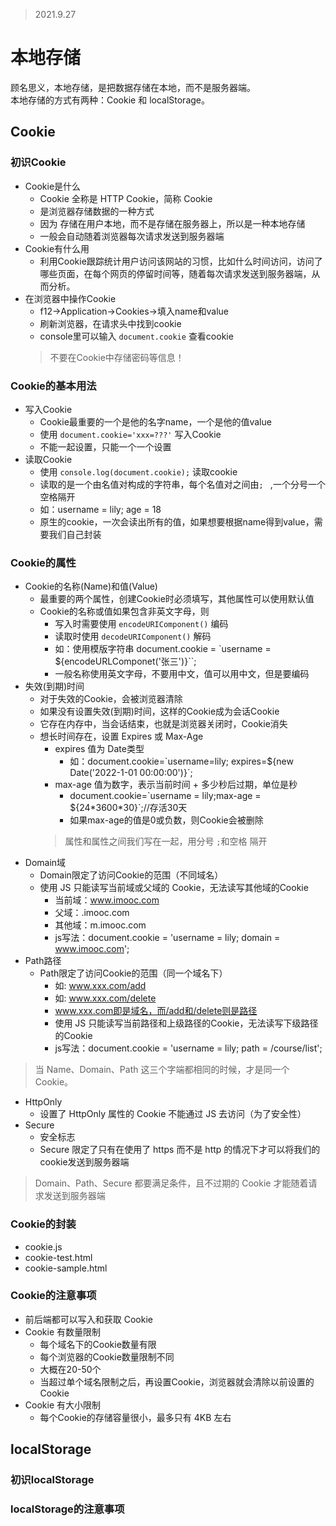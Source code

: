>2021.9.27

# 本地存储

顾名思义，本地存储，是把数据存储在本地，而不是服务器端。  
本地存储的方式有两种：Cookie 和 localStorage。

##  Cookie

### 初识Cookie

- Cookie是什么
  - Cookie 全称是 HTTP Cookie，简称 Cookie
  - 是浏览器存储数据的一种方式
  - 因为  存储在用户本地，而不是存储在服务器上，所以是一种本地存储
  - 一般会自动随着浏览器每次请求发送到服务器端
- Cookie有什么用
  - 利用Cookie跟踪统计用户访问该网站的习惯，比如什么时间访问，访问了哪些页面，在每个网页的停留时间等，随着每次请求发送到服务器端，从而分析。
- 在浏览器中操作Cookie
  - f12->Application->Cookies->填入name和value
  - 刷新浏览器，在请求头中找到cookie
  - console里可以输入 `document.cookie` 查看cookie
  >不要在Cookie中存储密码等信息！

### Cookie的基本用法

- 写入Cookie
  - Cookie最重要的一个是他的名字name，一个是他的值value
  - 使用 `document.cookie='xxx=???'` 写入Cookie
  - 不能一起设置，只能一个一个设置
- 读取Cookie
  - 使用 `console.log(document.cookie);` 读取cookie
  - 读取的是一个由名值对构成的字符串，每个名值对之间由`; ` ,一个分号一个空格隔开
  - 如：username = lily; age = 18
  - 原生的cookie，一次会读出所有的值，如果想要根据name得到value，需要我们自己封装

### Cookie的属性

- Cookie的名称(Name)和值(Value)
  - 最重要的两个属性，创建Cookie时必须填写，其他属性可以使用默认值
  - Cookie的名称或值如果包含非英文字母，则
    - 写入时需要使用 `encodeURIComponent()` 编码
    - 读取时使用 `decodeURIComponent()` 解码
    - 如：使用模版字符串 document.cookie = \`username = ${encodeURLComponet('张三')}``;
    - 一般名称使用英文字母，不要用中文，值可以用中文，但是要编码
- 失效(到期)时间 
  -  对于失效的Cookie，会被浏览器清除
  -  如果没有设置失效(到期)时间，这样的Cookie成为会话Cookie
  -  它存在内存中，当会话结束，也就是浏览器关闭时，Cookie消失
  -  想长时间存在，设置 Expires 或 Max-Age
     -  expires 值为 Date类型
        -  如：document.cookie=\`username=lily; expires=${new Date('2022-1-01 00:00:00')}`;
     - max-age 值为数字，表示当前时间 + 多少秒后过期，单位是秒
       - document.cookie=\`username = lily;max-age = ${24\*3600*30}`;//存活30天 
       - 如果max-age的值是0或负数，则Cookie会被删除
     > 属性和属性之间我们写在一起，用分号 `;`和空格 隔开
- Domain域 
  - Domain限定了访问Cookie的范围（不同域名）
  - 使用 JS 只能读写当前域或父域的 Cookie，无法读写其他域的Cookie
    - 当前域：www.imooc.com 
    - 父域：.imooc.com
    - 其他域：m.imooc.com
    - js写法：document.cookie = 'username = lily; domain = www.imooc.com';
- Path路径
  - Path限定了访问Cookie的范围（同一个域名下）
    - 如: www.xxx.com/add
    - 如: www.xxx.com/delete
    - www.xxx.com即是域名，而/add和/delete则是路径
    - 使用 JS 只能读写当前路径和上级路径的Cookie，无法读写下级路径的Cookie
    - js写法：document.cookie = 'username = lily; path = /course/list';

> 当 Name、Domain、Path 这三个字端都相同的时候，才是同一个Cookie。

- HttpOnly
  - 设置了 HttpOnly 属性的 Cookie 不能通过 JS 去访问（为了安全性）
- Secure 
  - 安全标志
  - Secure 限定了只有在使用了 https 而不是 http 的情况下才可以将我们的cookie发送到服务器端

> Domain、Path、Secure 都要满足条件，且不过期的 Cookie 才能随着请求发送到服务器端

### Cookie的封装

- cookie.js
- cookie-test.html
- cookie-sample.html
  
### Cookie的注意事项

- 前后端都可以写入和获取 Cookie 
- Cookie 有数量限制
  - 每个域名下的Cookie数量有限
  - 每个浏览器的Cookie数量限制不同
  - 大概在20-50个
  - 当超过单个域名限制之后，再设置Cookie，浏览器就会清除以前设置的Cookie
- Cookie 有大小限制
  - 每个Cookie的存储容量很小，最多只有 4KB 左右

## localStorage

### 初识localStorage

### localStorage的注意事项